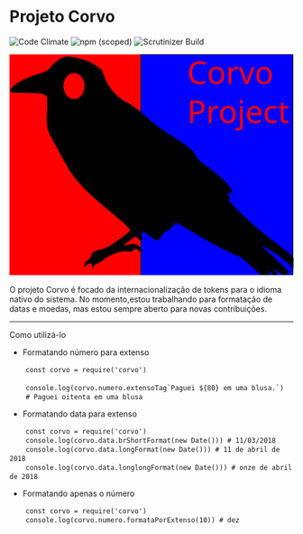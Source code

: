 # Projeto Corvo
![Code Climate](https://img.shields.io/codeclimate/coverage/jekyll/jekyll.svg) 
![npm (scoped)](https://img.shields.io/npm/v/@cycle/core.svg)
![Scrutinizer Build](https://img.shields.io/scrutinizer/build/g/filp/whoops.svg)


![Projeto corvo](corvo.svg)

O projeto Corvo é focado da internacionalização de tokens para o idioma nativo do sistema. No momento,estou trabalhando para formatação de datas e moedas, mas estou sempre aberto para novas contribuições.

---

Como utilizá-lo

- Formatando número para extenso
```
    const corvo = require('corvo')

    console.log(corvo.numero.extensoTag`Paguei ${80} em uma blusa.`) 
    # Paguei oitenta em uma blusa

```
- Formatando data para extenso
```
    const corvo = require('corvo')
    console.log(corvo.data.brShortFormat(new Date())) # 11/03/2018
    console.log(corvo.data.longFormat(new Date())) # 11 de abril de 2018
    console.log(corvo.data.longlongFormat(new Date())) # onze de abril de 2018 
```
- Formatando apenas o número
``` 
    const corvo = require('corvo')
    console.log(corvo.numero.formataPorExtenso(10)) # dez
```